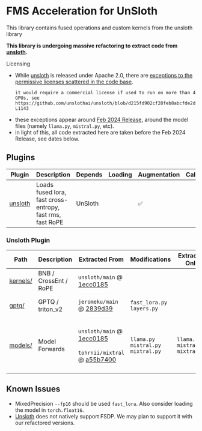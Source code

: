 # FMS Acceleration for UnSloth

This library contains fused operations and custom kernels from the unsloth library

**This library is undergoing massive refactoring to extract code from [unsloth](https://github.com/unslothai/unsloth).**


Licensing
- While [unsloth](https://github.com/unslothai/unsloth) is released under Apache 2.0, there are [exceptions to the permissive licenses scattered in the code base](https://github.com/unslothai/unsloth/blob/ec19e61c854dcf9104386fa63fc6c4f2944d4f35/unsloth/models/llama.py#L1140-L1143).
    ```
    it would require a commercial license if used to run on more than 4 GPUs, see 
    https://github.com/unslothai/unsloth/blob/d215fd902cf28feb8abcfde2d25281d0fbf9d28c/unsloth/models/llama.py#L1140-L1143
    ```
- these exceptions appear around [Feb 2024 Release](https://github.com/unslothai/unsloth/commit/3e4c5a323c16bbda2c92212b790073c4e99c2a55), around the model files (namely `llama.py`, `mistral.py`, etc).
- in light of this, all code extracted here are taken before the Feb 2024 Release, see dates below.

## Plugins

Plugin | Description | Depends | Loading | Augmentation | Callbacks
--|--|--|--|--|--
[unsloth](./src/fms_accelerate_unsloth/framework_plugin_unsloth_stackable.py) | Loads fused lora, fast cross-entropy, fast rms, fast RoPE | UnSloth |  | ✅

### Unsloth Plugin

Path | Description | Extracted From  | Modifications | Extracted Only | Date
--|--|--|--|--|--
[kernels/](./src/fms_accelerate_unsloth/kernels/) | BNB / CrossEnt / RoPE | `unsloth/main` @ [1ecc0185](https://github.com/unslothai/unsloth/commit/1ecc0185a5759c7a0c95dfc96aceea5023cebdfc) |  | | 28 Jan 2024
[gptq/](./src/fms_accelerate_unsloth/gptq/) | GPTQ / triton_v2 | `jeromeku/main` @ [2839d39](https://github.com/jeromeku/unsloth/commit/2839d390ef3bb318904289bfb9a7751a782c4e44) | `fast_lora.py`<br>`layers.py` | | 6 Feb 2024
[models/](./src/fms_accelerate_unsloth/models/) | Model Forwards | `unsloth/main` @ [1ecc0185](https://github.com/unslothai/unsloth/commit/1ecc0185a5759c7a0c95dfc96aceea5023cebdfc)<br><br>`tohrnii/mixtral` @ [a55b7400](https://github.com/tohrnii/unsloth/commit/a55b740062b4fc8ce8f5196bfabe3cf860020ca7)   | `llama.py`<br>`mistral.py`<br>`mixtral.py`| `llama.py`<br>`mistral.py`<br>`mixtral.py` | 6 Feb 2024<br><br> 22 Feb 2024


## Known Issues

- MixedPrecision `--fp16` should be used `fast_lora`. Also consider loading the model in `torch.float16`.
- [Unsloth](https://github.com/unslothai/unsloth) does not natively support FSDP. We may plan to support it with our refactored versions.